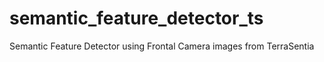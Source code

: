 # semantic_feature_detector_ts
Semantic Feature Detector using Frontal Camera images from TerraSentia
